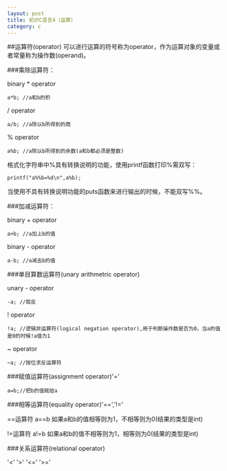 ```yaml
---
layout: post
title: 初识C语言4（运算）
category: c
---
```


##运算符(operator)
可以进行运算的符号称为operator，作为运算对象的变量或者常量称为操作数(operand)。

###乘除运算符：

binary * operator

    a*b; //a和b的积
    
/ operator

    a/b; //a除以b所得到的商
    
% operator

    a%b; //a除以b所得到的余数(a和b都必须是整数)
    
格式化字符串中%具有转换说明的功能，使用printf函数打印%需双写：

    printf("a%%b=%d\n",a%b);
    
当使用不具有转换说明功能的puts函数来进行输出的时候，不能双写%%。

###加减运算符：

binary + operator

    a+b; //a加上b的值
    
binary - operator

    a-b; //a减去b的值

###单目算数运算符(unary arithmetric operator)

unary - operator

    -a; //取反
    
! operator

    !a; //逻辑非运算符(logical negation operator),用于判断操作数是否为0，当a的值是0的时候!a值为1
    
~ operator

    ~a; //按位求反运算符

###赋值运算符(assignment operator)'='

    a=b;//把b的值赋给a

###相等运算符(equality operator)'==','!='

==运算符 a==b 如果a和b的值相等则为1，不相等则为0(结果的类型是int)

!=运算符 a!=b 如果a和b的值不相等则为1，相等则为0(结果的类型是int)

###关系运算符(relational operator)

'<'
'>'
'<='
'>='







